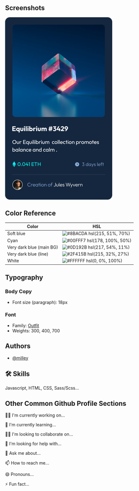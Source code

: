 ## Screenshots

![App Screenshot](https://raw.githubusercontent.com/milley69/nftPreviewCardComponent/master/img/design/component-preview.jpg)

## Color Reference

| Color             | HSL                                                                |
| ----------------- | ------------------------------------------------------------------ |
| Soft blue | ![#8BACDA](https://placehold.co/10x10/8BACDA/8BACDA.png) hsl(215, 51%, 70%) |
| Cyan | ![#00FFF7](https://placehold.co/10x10/00FFF7/00FFF7.png) hsl(178, 100%, 50%) |
| Very dark blue (main BG) | ![#0D192B](https://placehold.co/10x10/0D192B/0D192B.png) hsl(217, 54%, 11%) |
| Very dark blue (line) | ![#2F415B](https://placehold.co/10x10/2F415B/2F415B.png) hsl(215, 32%, 27%) |
| White | ![#FFFFFF](https://placehold.co/10x10/FFFFFF/FFFFFF.png) hsl(0, 0%, 100%) |


## Typography

### Body Copy

- Font size (paragraph): 18px

### Font

- Family: [Outfit](https://fonts.google.com/specimen/Outfit)
- Weights: 300, 400, 700


## Authors

- [@milley](https://github.com/milley69)


## 🛠 Skills
Javascript, HTML, CSS, Sass/Scss...


## Other Common Github Profile Sections
👩‍💻 I'm currently working on...

🧠 I'm currently learning...

👯‍♀️ I'm looking to collaborate on...

🤔 I'm looking for help with...

💬 Ask me about...

📫 How to reach me...

😄 Pronouns...

⚡️ Fun fact...

